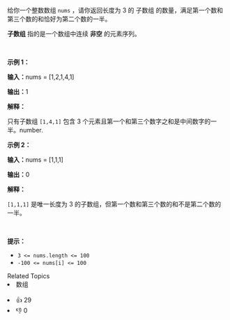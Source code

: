 <p>给你一个整数数组&nbsp;<code>nums</code>&nbsp;，请你返回长度为 3 的 <span data-keyword="subarray-nonempty">子数组</span> 的数量，满足第一个数和第三个数的和恰好为第二个数的一半。</p>

<p><strong>子数组</strong>&nbsp;指的是一个数组中连续 <strong>非空</strong>&nbsp;的元素序列。</p>

<p>&nbsp;</p>

<p><strong class="example">示例 1：</strong></p>

<div class="example-block"> 
 <p><span class="example-io"><b>输入：</b>nums = [1,2,1,4,1]</span></p> 
</div>

<p><span class="example-io"><b>输出：</b>1</span></p>

<p><b>解释：</b></p>

<p>只有子数组&nbsp;<code>[1,4,1]</code>&nbsp;包含 3 个元素且第一个和第三个数字之和是中间数字的一半。number.</p>

<p><strong class="example">示例 2：</strong></p>

<div class="example-block"> 
 <p><span class="example-io"><b>输入：</b>nums = [1,1,1]</span></p> 
</div>

<p><span class="example-io"><b>输出：</b>0</span></p>

<p><b>解释：</b></p>

<p><code>[1,1,1]</code>&nbsp;是唯一长度为 3 的子数组，但第一个数和第三个数的和不是第二个数的一半。</p>

<p>&nbsp;</p>

<p><strong>提示：</strong></p>

<ul> 
 <li><code>3 &lt;= nums.length &lt;= 100</code></li> 
 <li><code><font face="monospace">-100 &lt;= nums[i] &lt;= 100</font></code></li> 
</ul>

<div><div>Related Topics</div><div><li>数组</li></div></div><br><div><li>👍 29</li><li>👎 0</li></div>